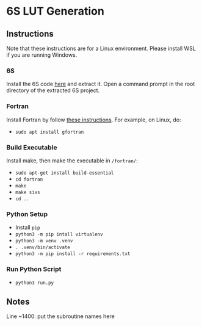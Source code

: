 # 6S LUT Generation
## Instructions
Note that these instructions are for a Linux environment. Please install WSL if you are running Windows.

### 6S
Install the 6S code [here](https://salsa.umd.edu/6spage.html) and extract it. Open a command prompt in the root directory of the extracted 6S project.

### Fortran
Install Fortran by follow [these instructions](https://fortran-lang.org/en/learn/os_setup/install_gfortran/). For example, on Linux, do:
- `sudo apt install gfortran`

### Build Executable
Install make, then make the executable in `/fortran/`:
- `sudo apt-get install build-essential`
- `cd fortran`
- `make`
- `make sixs`
- `cd ..`

### Python Setup
- Install `pip`
- `python3 -m pip intall virtualenv`
- `python3 -m venv .venv`
- `. .venv/bin/activate`
- `python3 -m pip install -r requirements.txt`

### Run Python Script
- `python3 run.py`

## Notes
Line ~1400: put the subroutine names here